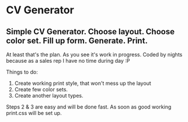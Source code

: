 CV  Generator
==============
Simple CV Generator. Choose layout. Choose color set. Fill up form. Generate. Print.
--------------
At least that's the plan.
As you see it's work in progress. Coded by nights because as a sales rep I have no time during day :P

Things to do:
1. Create working print style, that won't mess up the layout
2. Create few color sets.
3. Create another layout types.

Steps 2 & 3 are easy and will be done fast. As soon as good working print.css will be set up.

